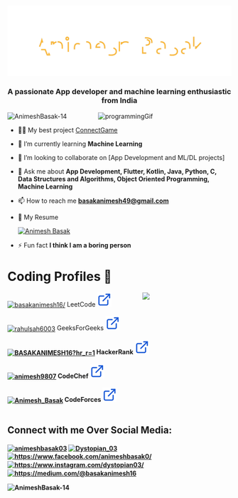 

<!--<img src="./images/AnimeshBasak.png" align="center">

<h1 align="center">Hi 👋, I'm Animesh Basak</h1>-->


<img src="./Animesh.svg"></img>

<h3 align="center">A passionate App developer and machine learning enthusiastic from India</h3>

<img alt="programmingGif" align="right" src="https://media3.giphy.com/media/MaI6BylfjAkDkfk4OC/giphy.gif?cid=ecf05e47b94f05311a244d6f389d1c8bae9b06e8102e0280&rid=giphy.gif&ct=s" width="300px"/>
<p align="left"> <img src="https://komarev.com/ghpvc/?username=AnimeshBasak-14&label=Profile%20views&color=0e75b6&style=flat" alt="AnimeshBasak-14" /> </p>

 

<!--<p align="left"> <a href="https://linktr.ee/Animesh_Basak" target="blank"><img src="https://img.shields.io/badge/ANIMESH BASAK-000000?style=for-the-badge&logo=About.me&logoColor=white" alt="Animesh Basak" /></a> </p>-->

<!-- - 🔭 I’m currently working on [WhatApp Chat Analyzer]() -->
- 👨‍💻 My best project [ConnectGame](https://github.com/AnimeshBasak-14/ConnectGame)


- 🌱 I’m currently learning **Machine Learning**

- 👯 I’m looking to collaborate on [App Development and ML/DL projects]



<!-- - 📝 I regularly write articles on [https://AnimeshBasak-14.github.io/Portfolio-react/](https://AnimeshBasak-14.github.io/Portfolio/) -->

- 💬 Ask me about **App Development, Flutter, Kotlin, Java, Python, C, Data Structures and Algorithms, Object Oriented Programming, Machine Learning**

- 📫 How to reach me **basakanimesh49@gmail.com**

- 📄 My Resume <p align="left"> <a href="https://drive.google.com/file/d/1EOMCKBvWJvgZF82PEKQtDItmsJZI6hQT/view?usp=sharing" target="blank"><img src="https://img.shields.io/badge/Animesh Basak-75AADB?style=for-the-badge&logo=RStudio&logoColor=white" alt="Animesh Basak" /></a> </p>

- ⚡ Fun fact **I think I am a boring person**

 
<h1>Coding Profiles 
 🎯
</h1>
 <img align="right" src="https://media.giphy.com/media/LoBSGLlkRVWnd6SdxN/giphy.gif" width="200">
  <section class="col-centered container" id="coding" flex="100%">
                <div class="col-full">
                    <div class="flex-container"  display="flex">
                        <div class="flex-media-logo">
                            <a href="https://www.leetcode.com/basakanimesh16/" target="blank">
    <img align="center" src="https://raw.githubusercontent.com/rahuldkjain/github-profile-readme-generator/master/src/images/icons/Social/leet-code.svg" alt="basakanimesh16/" height="40" width="50" /></a>
                        <span class="flex-title" align="left" >
                            <span size="20px">LeetCode
                                <a href="https://www.leetcode.com/basakanimesh16/" target="_blank"><img src="./images/link.svg"></a>
                                <small><strong></strong></small>
                            </span>
                        </span>
                        </div>
                    </div>        
                    <br>
                    <div class="flex-container"  display="flex" align="left">
                        <div class="flex-media-logo">
                             <a href="https://auth.geeksforgeeks.org/user/basakanimesh49" target="blank"><img align="center" src="https://raw.githubusercontent.com/rahuldkjain/github-profile-readme-generator/master/src/images/icons/Social/geeks-for-geeks.svg" alt="rahulsah6003" height="40" width="50" /></a>
                        <span class="flex-title">
                            <span>GeeksForGeeks
                                 <a href="https://auth.geeksforgeeks.org/user/basakanimesh49" target="_blank"><img src="./images/link.svg"></a>
                                <small><strong></small>
                            </span>
                        </span>
                        </div>
                    </div>      
                    <br>   
                    <div class="flex-container"  display="flex">
                        <div class="flex-media-logo">
             <a href="https://www.hackerrank.com/BASAKANIMESH16?hr_r=1" target="blank"><img align="center" src="https://raw.githubusercontent.com/rahuldkjain/github-profile-readme-generator/master/src/images/icons/Social/hackerrank.svg" alt="BASAKANIMESH16?hr_r=1" height="40" width="50" /></a>
                        <span class="flex-title">
                            <span>HackerRank
                                <a href="https://www.hackerrank.com/BASAKANIMESH16?hr_r=1" target="_blank"><img src="./images/link.svg"></a>
                                <small><strong></small>
                            </span>
                        </div>
                        </span>
                    </div>     
                    <br>
                   <div class="flex-container"  display="flex">
                        <div class="flex-media-logo">
            <a href="https://www.codechef.com/users/animesh9807" target="blank"><img align="center" src="https://cdn.jsdelivr.net/npm/simple-icons@3.1.0/icons/codechef.svg" alt="animesh9807" height="40" width="50" /></a>
                        <span class="flex-title">
                            <span>CodeChef
                               <a href="https://www.codechef.com/users/animesh9807" target="_blank"><img src="./images/link.svg"></a>
                                <small><strong></strong></small>
                            </span>
                        </span>
                        </div>
                    </div>    
                    <br>
                    <div class="flex-container"  display="flex">
                        <div class="flex-media-logo">
          <a href="https://codeforces.com/profile/Animesh_Basak" target="blank"><img align="center" src="https://raw.githubusercontent.com/rahuldkjain/github-profile-readme-generator/master/src/images/icons/Social/codeforces.svg" alt="Animesh_Basak" height="40" width="50" /></a>
                        <span class="flex-title">
                            <span>CodeForces
                                <a href="https://codeforces.com/profile/Animesh_Basak" target="_blank"><img src="./images/link.svg"></a>
                                <small><strong></strong></small>
                            </span>
                        </span>
                        </div>
                    </div>    
    </section>


<br> 
<h2 align="left">Connect with me Over Social Media:</h2>
<p align="left">
<a href="https://linkedin.com/in/animeshbasak03" target="blank"><img align="center" src="https://raw.githubusercontent.com/rahuldkjain/github-profile-readme-generator/master/src/images/icons/Social/linked-in-alt.svg" alt="animeshbasak03" height="30" width="40" /></a>
<a href="https://twitter.com/Dystopian_03" target="blank"><img align="center" src="https://raw.githubusercontent.com/rahuldkjain/github-profile-readme-generator/master/src/images/icons/Social/twitter.svg" alt="Dystopian_03" height="30" width="40" /></a>
<a href="https://www.facebook.com/animeshbasak0/" target="blank"><img align="center" src="https://raw.githubusercontent.com/rahuldkjain/github-profile-readme-generator/master/src/images/icons/Social/facebook.svg" alt="https://www.facebook.com/animeshbasak0/" height="30" width="40" /></a>
<a href="https://www.instagram.com/dystopian03/" target="blank"><img align="center" src="https://raw.githubusercontent.com/rahuldkjain/github-profile-readme-generator/master/src/images/icons/Social/instagram.svg" alt="https://www.instagram.com/dystopian03/" height="30" width="40" /></a>
<a href="https://medium.com/@basakanimesh16" target="blank"><img align="center" src="https://cdn.jsdelivr.net/npm/simple-icons@v3/icons/medium.svg" alt="https://medium.com/@basakanimesh16" height="30" width="40" /></a>
 
</p>



<p><img align="center" src="https://github-readme-streak-stats.herokuapp.com/?user=AnimeshBasak-14&" alt="AnimeshBasak-14" /></p> 
